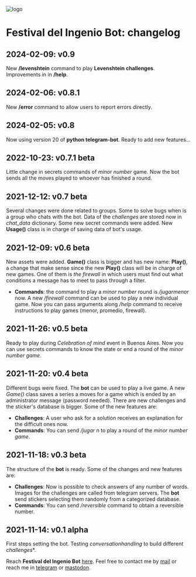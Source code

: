 ![logo](https://gitlab.com/rodrigovalla/festivaldelingeniobot/-/raw/themoststable/assets/img/icon_64.png)

# Festival del Ingenio Bot: changelog

## 2024-02-09: v0.9

New **/levenshtein** command to play **Levenshtein challenges**. Improvements in in **/help**.

## 2024-02-06: v0.8.1

New **/error** command to allow users to report errors directly.  

## 2024-02-05: v0.8

Now using version 20 of **python telegram-bot**. Ready to add new features...  

## 2022-10-23: v0.7.1 beta

Little change in secrets commands of *minor number* game. Now the bot sends all the moves played
to whoever has finished a round.  

## 2021-12-12: v0.7 beta

Several changes were done related to groups. Some to solve bugs when is a group who chats with the bot.
Data of the *challenges* are stored now in *chat_data* dictionary. Some new secret commands were added.
New **Usage()** class is in charge of saving data of bot's usage.

## 2021-12-09: v0.6 beta

New assets were added. **Game()** class is bigger and has new name: **Play()**, a change that make sense since
the new **Play()** class will be in charge of new games. One of them is *the firewall* in which users must find
out what conditions a message has to meet to pass through a filter.

- **Commands**: the command to play a *minor number* round is */jugarmenor* now. A new */firewall* command
can be used to play a new individual game. Now you can pass arguments along */help* command to receive
instructions to play games (menor, promedio, firewall).

## 2021-11-26: v0.5 beta

Ready to play during *Celebration of mind* event in Buenos Aires. Now you can use secrets commands to
know the state or end a round of the *minor number game*.  

## 2021-11-20: v0.4 beta

Different bugs were fixed. The **bot** can be used to play a live game. A new *Game()* class saves a series
a moves for a game which is ended by an administrator message (password needed). There are new challenges and the
sticker's database is bigger. Some of the new features are:  

- **Challenges**: A user who ask for a solution receives an explanation for the difficult ones now.
- **Commands**: You can send */jugar n* to play a round of the *minor number game*.

## 2021-11-18: v0.3 beta

The structure of the **bot** is ready. Some of the changes and new features are:

- **Challenges**: Now is possible to check answers of any number of words. Images for the challenges are
called from telegram servers. The **bot** send stickers selecting them randomly from a categorized database.
- **Commands**: You can send */reversible* command to obtain a reversible number.  

## 2021-11-14: v0.1 alpha

First steps setting the bot. Testing *conversationhandling* to build different *challenges**.

Reach **Festival del Ingenio Bot** [here](https://t.me/festivaldelingeniobot_bot).
Feel free to contact me by [mail](mailto:rodrigovalla@protonmail.ch) or reach me in
[telegram](https://t.me/rvalla) or [mastodon](https://fosstodon.org/@rvalla).
